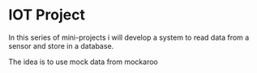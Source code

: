 # IOT Project


In this series of mini-projects i will develop a system to read data from a sensor and store in a database.


The idea is to use mock data from mockaroo